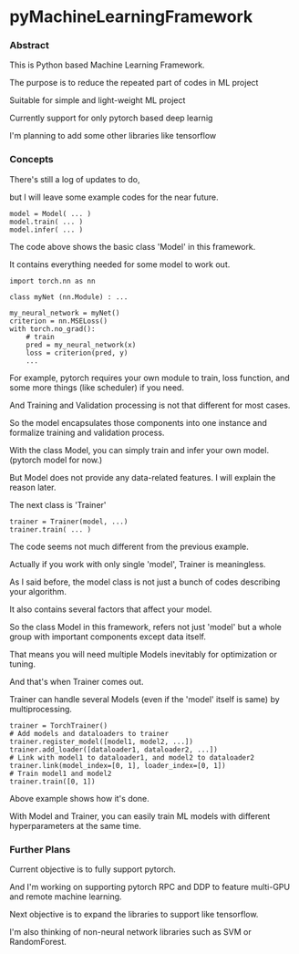 # pyMachineLearningFramework

### Abstract

This is Python based Machine Learning Framework.

The purpose is to reduce the repeated part of codes in ML project

Suitable for simple and light-weight ML project

Currently support for only pytorch based deep learnig

I'm planning to add some other libraries like tensorflow


### Concepts

There's still a log of updates to do,

but I will leave some example codes for the near future.


    model = Model( ... )
    model.train( ... )
    model.infer( ... )

The code above shows the basic class 'Model' in this framework.

It contains everything needed for some model to work out.

    import torch.nn as nn

    class myNet (nn.Module) : ...
    
    my_neural_network = myNet()
    criterion = nn.MSELoss()
    with torch.no_grad():
        # train
        pred = my_neural_network(x)
        loss = criterion(pred, y)
        ...

For example, pytorch requires your own module to train, loss function, and some more things (like scheduler) if you need.

And Training and Validation processing is not that different for most cases.

So the model encapsulates those components into one instance and formalize training and validation process.

With the class Model, you can simply train and infer your own model. (pytorch model for now.)

But Model does not provide any data-related features. I will explain the reason later.


The next class is 'Trainer'

    trainer = Trainer(model, ...)
    trainer.train( ... )

The code seems not much different from the previous example.

Actually if you work with only single 'model', Trainer is meaningless.

As I said before, the model class is not just a bunch of codes describing your algorithm.

It also contains several factors that affect your model.

So the class Model in this framework, refers not just 'model' but a whole group with important components except data itself.

That means you will need multiple Models inevitably for optimization or tuning.

And that's when Trainer comes out.

Trainer can handle several Models (even if the 'model' itself is same) by multiprocessing.

    trainer = TorchTrainer()
    # Add models and dataloaders to trainer
    trainer.register_model([model1, model2, ...])
    trainer.add_loader([dataloader1, dataloader2, ...])
    # Link with model1 to dataloader1, and model2 to dataloader2
    trainer.link(model_index=[0, 1], loader_index=[0, 1])
    # Train model1 and model2
    trainer.train([0, 1])

Above example shows how it's done.

With Model and Trainer, you can easily train ML models with different hyperparameters at the same time.

### Further Plans

Current objective is to fully support pytorch.

And I'm working on supporting pytorch RPC and DDP to feature multi-GPU and remote machine learning.

Next objective is to expand the libraries to support like tensorflow.

I'm also thinking of non-neural network libraries such as SVM or RandomForest.